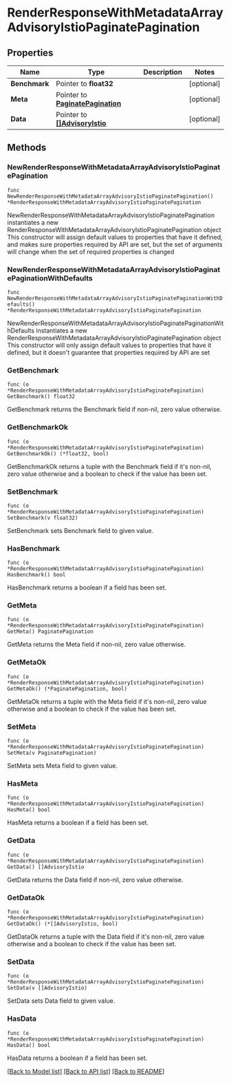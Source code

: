 # RenderResponseWithMetadataArrayAdvisoryIstioPaginatePagination

## Properties

Name | Type | Description | Notes
------------ | ------------- | ------------- | -------------
**Benchmark** | Pointer to **float32** |  | [optional] 
**Meta** | Pointer to [**PaginatePagination**](PaginatePagination.md) |  | [optional] 
**Data** | Pointer to [**[]AdvisoryIstio**](AdvisoryIstio.md) |  | [optional] 

## Methods

### NewRenderResponseWithMetadataArrayAdvisoryIstioPaginatePagination

`func NewRenderResponseWithMetadataArrayAdvisoryIstioPaginatePagination() *RenderResponseWithMetadataArrayAdvisoryIstioPaginatePagination`

NewRenderResponseWithMetadataArrayAdvisoryIstioPaginatePagination instantiates a new RenderResponseWithMetadataArrayAdvisoryIstioPaginatePagination object
This constructor will assign default values to properties that have it defined,
and makes sure properties required by API are set, but the set of arguments
will change when the set of required properties is changed

### NewRenderResponseWithMetadataArrayAdvisoryIstioPaginatePaginationWithDefaults

`func NewRenderResponseWithMetadataArrayAdvisoryIstioPaginatePaginationWithDefaults() *RenderResponseWithMetadataArrayAdvisoryIstioPaginatePagination`

NewRenderResponseWithMetadataArrayAdvisoryIstioPaginatePaginationWithDefaults instantiates a new RenderResponseWithMetadataArrayAdvisoryIstioPaginatePagination object
This constructor will only assign default values to properties that have it defined,
but it doesn't guarantee that properties required by API are set

### GetBenchmark

`func (o *RenderResponseWithMetadataArrayAdvisoryIstioPaginatePagination) GetBenchmark() float32`

GetBenchmark returns the Benchmark field if non-nil, zero value otherwise.

### GetBenchmarkOk

`func (o *RenderResponseWithMetadataArrayAdvisoryIstioPaginatePagination) GetBenchmarkOk() (*float32, bool)`

GetBenchmarkOk returns a tuple with the Benchmark field if it's non-nil, zero value otherwise
and a boolean to check if the value has been set.

### SetBenchmark

`func (o *RenderResponseWithMetadataArrayAdvisoryIstioPaginatePagination) SetBenchmark(v float32)`

SetBenchmark sets Benchmark field to given value.

### HasBenchmark

`func (o *RenderResponseWithMetadataArrayAdvisoryIstioPaginatePagination) HasBenchmark() bool`

HasBenchmark returns a boolean if a field has been set.

### GetMeta

`func (o *RenderResponseWithMetadataArrayAdvisoryIstioPaginatePagination) GetMeta() PaginatePagination`

GetMeta returns the Meta field if non-nil, zero value otherwise.

### GetMetaOk

`func (o *RenderResponseWithMetadataArrayAdvisoryIstioPaginatePagination) GetMetaOk() (*PaginatePagination, bool)`

GetMetaOk returns a tuple with the Meta field if it's non-nil, zero value otherwise
and a boolean to check if the value has been set.

### SetMeta

`func (o *RenderResponseWithMetadataArrayAdvisoryIstioPaginatePagination) SetMeta(v PaginatePagination)`

SetMeta sets Meta field to given value.

### HasMeta

`func (o *RenderResponseWithMetadataArrayAdvisoryIstioPaginatePagination) HasMeta() bool`

HasMeta returns a boolean if a field has been set.

### GetData

`func (o *RenderResponseWithMetadataArrayAdvisoryIstioPaginatePagination) GetData() []AdvisoryIstio`

GetData returns the Data field if non-nil, zero value otherwise.

### GetDataOk

`func (o *RenderResponseWithMetadataArrayAdvisoryIstioPaginatePagination) GetDataOk() (*[]AdvisoryIstio, bool)`

GetDataOk returns a tuple with the Data field if it's non-nil, zero value otherwise
and a boolean to check if the value has been set.

### SetData

`func (o *RenderResponseWithMetadataArrayAdvisoryIstioPaginatePagination) SetData(v []AdvisoryIstio)`

SetData sets Data field to given value.

### HasData

`func (o *RenderResponseWithMetadataArrayAdvisoryIstioPaginatePagination) HasData() bool`

HasData returns a boolean if a field has been set.


[[Back to Model list]](../README.md#documentation-for-models) [[Back to API list]](../README.md#documentation-for-api-endpoints) [[Back to README]](../README.md)


